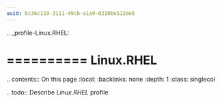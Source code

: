 ```yaml
---
uuid: bc36c119-3111-49cb-a1a9-0210be512de6
---
```

.. _profile-Linux.RHEL:

==========
Linux.RHEL
==========

.. contents:: On this page
    :local:
    :backlinks: none
    :depth: 1
    :class: singlecol

.. todo::
    Describe *Linux.RHEL* profile

